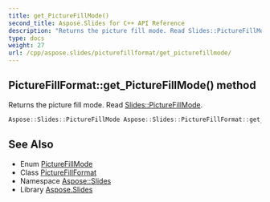 ```yaml
---
title: get_PictureFillMode()
second_title: Aspose.Slides for C++ API Reference
description: "Returns the picture fill mode. Read Slides::PictureFillMode."
type: docs
weight: 27
url: /cpp/aspose.slides/picturefillformat/get_picturefillmode/
---
```

## PictureFillFormat::get_PictureFillMode() method


Returns the picture fill mode. Read [Slides::PictureFillMode](../../picturefillmode/).

```cpp
Aspose::Slides::PictureFillMode Aspose::Slides::PictureFillFormat::get_PictureFillMode() override
```

## See Also

* Enum [PictureFillMode](../picturefillmode/)
* Class [PictureFillFormat](./)
* Namespace [Aspose::Slides](../)
* Library [Aspose.Slides](../../)